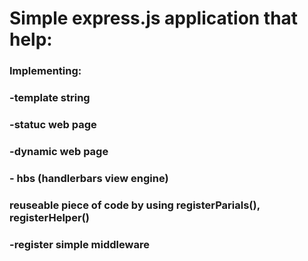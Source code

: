 # Simple express.js application that help:
### Implementing: 
### -template string 
### -statuc web page 
### -dynamic web page 
### - hbs (handlerbars view engine)  
###  reuseable piece of code by using registerParials(), registerHelper()
### -register simple middleware  
